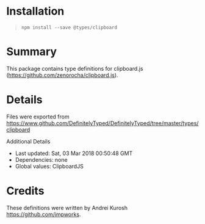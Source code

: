 # Installation
> `npm install --save @types/clipboard`

# Summary
This package contains type definitions for clipboard.js (https://github.com/zenorocha/clipboard.js).

# Details
Files were exported from https://www.github.com/DefinitelyTyped/DefinitelyTyped/tree/master/types/clipboard

Additional Details
 * Last updated: Sat, 03 Mar 2018 00:50:48 GMT
 * Dependencies: none
 * Global values: ClipboardJS

# Credits
These definitions were written by Andrei Kurosh <https://github.com/impworks>.
